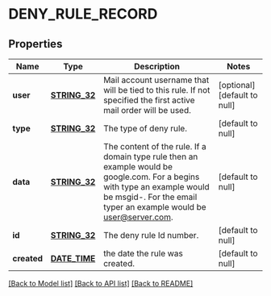 # DENY_RULE_RECORD

## Properties
Name | Type | Description | Notes
------------ | ------------- | ------------- | -------------
**user** | [**STRING_32**](STRING_32.md) | Mail account username that will be tied to this rule.  If not specified the first active mail order will be used. | [optional] [default to null]
**type** | [**STRING_32**](STRING_32.md) | The type of deny rule. | [default to null]
**data** | [**STRING_32**](STRING_32.md) | The content of the rule.  If a domain type rule then an example would be google.com. For a begins with type an example would be msgid-.  For the email typer an example would be user@server.com. | [default to null]
**id** | [**STRING_32**](STRING_32.md) | The deny rule Id number. | [default to null]
**created** | [**DATE_TIME**](DATE_TIME.md) | the date the rule was created. | [default to null]

[[Back to Model list]](../README.md#documentation-for-models) [[Back to API list]](../README.md#documentation-for-api-endpoints) [[Back to README]](../README.md)


